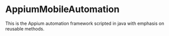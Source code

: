 # AppiumMobileAutomation
This is the Appium automation framework scripted in java with emphasis on reusable methods.
